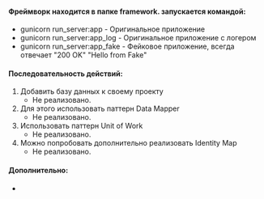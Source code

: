 #### Фреймворк находится в папке framework. запускается командой:
   + gunicorn run_server:app - Оригинальное приложение
   + gunicorn run_server:app_log - Оригинальное приложение с логером
   + gunicorn run_server:app_fake - Фейковое приложение, всегда отвечает "200 OK" "Hello from Fake"


#### Последовательность действий:
1. Добавить базу данных к своему проекту
   + Не реализовано.
2. Для этого использовать паттерн Data Mapper
   + Не реализовано.
3. Использовать паттерн Unit of Work
   + Не реализовано.
4. Можно попробовать дополнительно реализовать Identity Map
   + Не реализовано.


#### Дополнительно:
+ 





